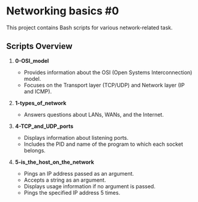 # Networking basics #0

This project contains Bash scripts for various network-related task.
## Scripts Overview

1. **0-OSI_model**
   - Provides information about the OSI (Open Systems Interconnection) model.
   - Focuses on the Transport layer (TCP/UDP) and Network layer (IP and ICMP).

2. **1-types_of_network**
   - Answers questions about LANs, WANs, and the Internet.

3. **4-TCP_and_UDP_ports**
   - Displays information about listening ports.
   - Includes the PID and name of the program to which each socket belongs.

4. **5-is_the_host_on_the_network**
   - Pings an IP address passed as an argument.
   - Accepts a string as an argument.
   - Displays usage information if no argument is passed.
   - Pings the specified IP address 5 times.
